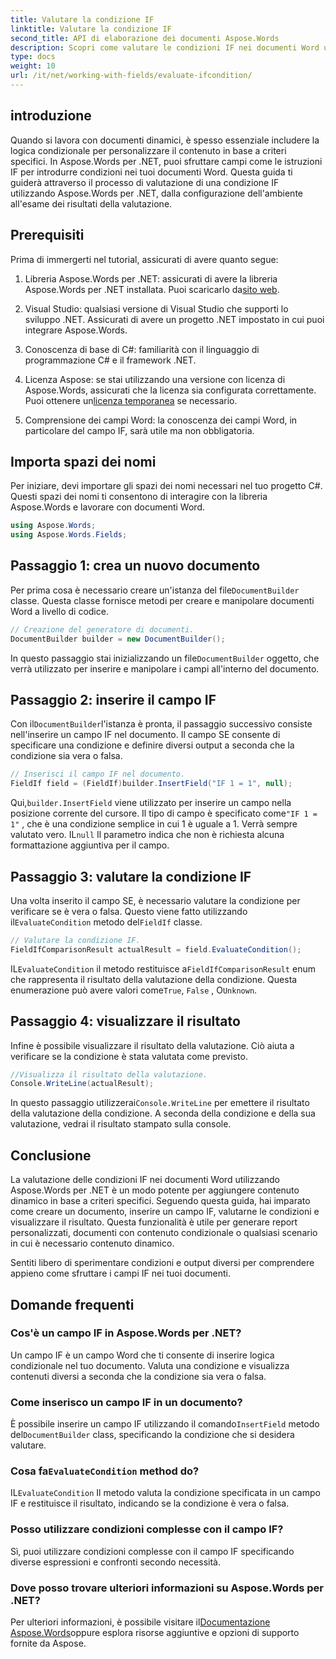 ```yaml
---
title: Valutare la condizione IF
linktitle: Valutare la condizione IF
second_title: API di elaborazione dei documenti Aspose.Words
description: Scopri come valutare le condizioni IF nei documenti Word utilizzando Aspose.Words per .NET. Questa guida passo passo copre l'inserimento, la valutazione e la visualizzazione dei risultati.
type: docs
weight: 10
url: /it/net/working-with-fields/evaluate-ifcondition/
---
```

## introduzione

Quando si lavora con documenti dinamici, è spesso essenziale includere la logica condizionale per personalizzare il contenuto in base a criteri specifici. In Aspose.Words per .NET, puoi sfruttare campi come le istruzioni IF per introdurre condizioni nei tuoi documenti Word. Questa guida ti guiderà attraverso il processo di valutazione di una condizione IF utilizzando Aspose.Words per .NET, dalla configurazione dell'ambiente all'esame dei risultati della valutazione.

## Prerequisiti

Prima di immergerti nel tutorial, assicurati di avere quanto segue:

1.  Libreria Aspose.Words per .NET: assicurati di avere la libreria Aspose.Words per .NET installata. Puoi scaricarlo da[sito web](https://releases.aspose.com/words/net/).

2. Visual Studio: qualsiasi versione di Visual Studio che supporti lo sviluppo .NET. Assicurati di avere un progetto .NET impostato in cui puoi integrare Aspose.Words.

3. Conoscenza di base di C#: familiarità con il linguaggio di programmazione C# e il framework .NET.

4.  Licenza Aspose: se stai utilizzando una versione con licenza di Aspose.Words, assicurati che la licenza sia configurata correttamente. Puoi ottenere un[licenza temporanea](https://purchase.aspose.com/temporary-license/) se necessario.

5. Comprensione dei campi Word: la conoscenza dei campi Word, in particolare del campo IF, sarà utile ma non obbligatoria.

## Importa spazi dei nomi

Per iniziare, devi importare gli spazi dei nomi necessari nel tuo progetto C#. Questi spazi dei nomi ti consentono di interagire con la libreria Aspose.Words e lavorare con documenti Word.

```csharp
using Aspose.Words;
using Aspose.Words.Fields;
```

## Passaggio 1: crea un nuovo documento

 Per prima cosa è necessario creare un'istanza del file`DocumentBuilder` classe. Questa classe fornisce metodi per creare e manipolare documenti Word a livello di codice.

```csharp
// Creazione del generatore di documenti.
DocumentBuilder builder = new DocumentBuilder();
```

 In questo passaggio stai inizializzando un file`DocumentBuilder` oggetto, che verrà utilizzato per inserire e manipolare i campi all'interno del documento.

## Passaggio 2: inserire il campo IF

 Con il`DocumentBuilder`l'istanza è pronta, il passaggio successivo consiste nell'inserire un campo IF nel documento. Il campo SE consente di specificare una condizione e definire diversi output a seconda che la condizione sia vera o falsa.

```csharp
// Inserisci il campo IF nel documento.
FieldIf field = (FieldIf)builder.InsertField("IF 1 = 1", null);
```

 Qui,`builder.InsertField` viene utilizzato per inserire un campo nella posizione corrente del cursore. Il tipo di campo è specificato come`"IF 1 = 1"` , che è una condizione semplice in cui 1 è uguale a 1. Verrà sempre valutato vero. IL`null` Il parametro indica che non è richiesta alcuna formattazione aggiuntiva per il campo.

## Passaggio 3: valutare la condizione IF

 Una volta inserito il campo SE, è necessario valutare la condizione per verificare se è vera o falsa. Questo viene fatto utilizzando il`EvaluateCondition` metodo del`FieldIf` classe.

```csharp
// Valutare la condizione IF.
FieldIfComparisonResult actualResult = field.EvaluateCondition();
```

 IL`EvaluateCondition` il metodo restituisce a`FieldIfComparisonResult` enum che rappresenta il risultato della valutazione della condizione. Questa enumerazione può avere valori come`True`, `False` , O`Unknown`.

## Passaggio 4: visualizzare il risultato

Infine è possibile visualizzare il risultato della valutazione. Ciò aiuta a verificare se la condizione è stata valutata come previsto.

```csharp
//Visualizza il risultato della valutazione.
Console.WriteLine(actualResult);
```

 In questo passaggio utilizzerai`Console.WriteLine` per emettere il risultato della valutazione della condizione. A seconda della condizione e della sua valutazione, vedrai il risultato stampato sulla console.

## Conclusione

La valutazione delle condizioni IF nei documenti Word utilizzando Aspose.Words per .NET è un modo potente per aggiungere contenuto dinamico in base a criteri specifici. Seguendo questa guida, hai imparato come creare un documento, inserire un campo IF, valutarne le condizioni e visualizzare il risultato. Questa funzionalità è utile per generare report personalizzati, documenti con contenuto condizionale o qualsiasi scenario in cui è necessario contenuto dinamico.

Sentiti libero di sperimentare condizioni e output diversi per comprendere appieno come sfruttare i campi IF nei tuoi documenti.

## Domande frequenti

### Cos'è un campo IF in Aspose.Words per .NET?
Un campo IF è un campo Word che ti consente di inserire logica condizionale nel tuo documento. Valuta una condizione e visualizza contenuti diversi a seconda che la condizione sia vera o falsa.

### Come inserisco un campo IF in un documento?
 È possibile inserire un campo IF utilizzando il comando`InsertField` metodo del`DocumentBuilder` class, specificando la condizione che si desidera valutare.

###  Cosa fa`EvaluateCondition` method do?
 IL`EvaluateCondition` Il metodo valuta la condizione specificata in un campo IF e restituisce il risultato, indicando se la condizione è vera o falsa.

### Posso utilizzare condizioni complesse con il campo IF?
Sì, puoi utilizzare condizioni complesse con il campo IF specificando diverse espressioni e confronti secondo necessità.

### Dove posso trovare ulteriori informazioni su Aspose.Words per .NET?
 Per ulteriori informazioni, è possibile visitare il[Documentazione Aspose.Words](https://reference.aspose.com/words/net/)oppure esplora risorse aggiuntive e opzioni di supporto fornite da Aspose.